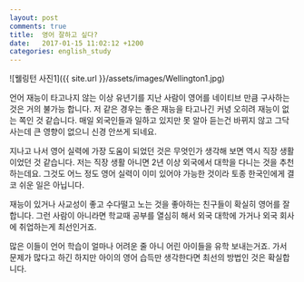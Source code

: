 ```yaml
---
layout: post
comments: true
title:  영어 잘하고 싶다?
date:   2017-01-15 11:02:12 +1200
categories: english_study
---
```


![웰링턴 사진1]({{ site.url }}/assets/images/Wellington1.jpg)

언어 재능이 타고나지 않는 이상 유년기를 지난 사람이 영어를 네이티브 만큼 구사하는 것은 거의 불가능 합니다. 저 같은 경우는 좋은 재능을 타고나긴 커녕 오히려 재능이 없는  쪽인 것 같습니다. 매일 외국인들과 일하고 있지만 못 알아 듣는건 바뀌지 않고 그닥 사는데 큰 영향이 없으니 신경 안쓰게 되네요.

지나고 나서 영어 실력에 가장 도움이 되었던 것은 무엇인가 생각해 보면 역시 직장 생활 이었던 것 같습니다. 저는 직장 생활 아니면 2년 이상 외국에서 대학을 다니는 것을 추천하는데요. 그것도 어느 정도 영어 실력이 이미 있어야 가능한 것이라 토종 한국인에게 결코 쉬운 일은 아닙니다.

재능이 있거나 사교성이 좋고 수다떨고 노는 것을 좋아하는 친구들이 확실히 영어를 잘 합니다. 그런 사람이 아니라면 학교때 공부를 열심히 해서 외국 대학에 가거나 외국 회사에 취업하는게 최선인거죠.

많은 이들이 언어 학습이 얼마나 어려운 줄 아니 어린 아이들을 유학 보내는거죠. 가서 문제가 많다고 하긴 하지만 아이의 영어 습득만 생각한다면 최선의 방법인 것은 확실합니다.